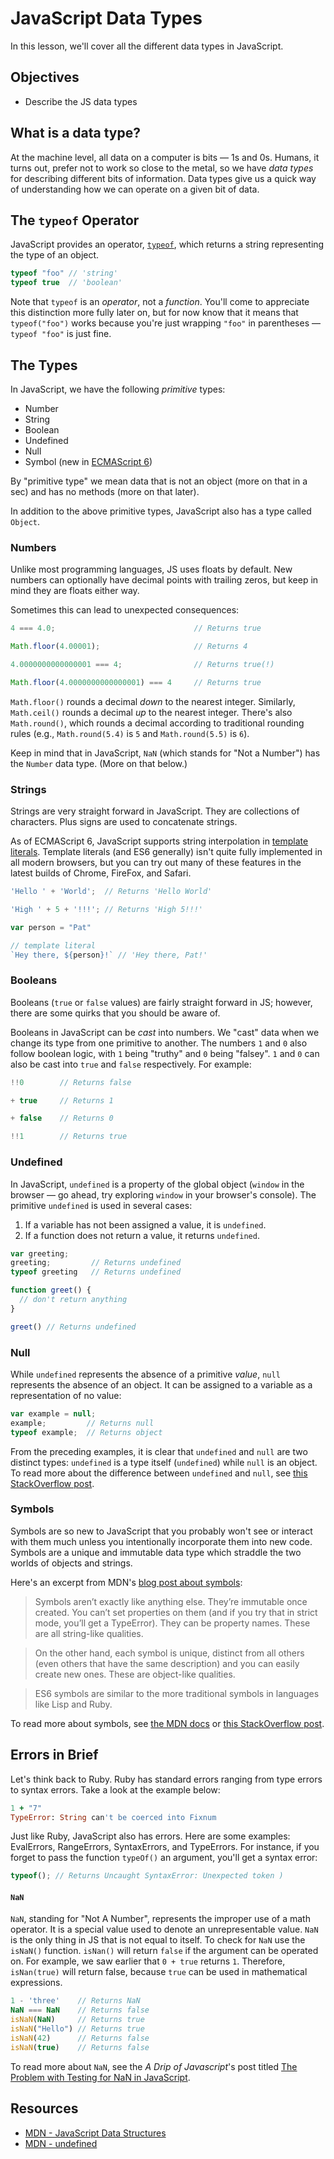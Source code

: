 # JavaScript Data Types

In this lesson, we'll cover all the different data types in JavaScript.

## Objectives
+ Describe the JS data types

## What is a data type?

At the machine level, all data on a computer is bits — 1s and 0s. Humans, it turns out, prefer not to work so close to the metal, so we have _data types_ for describing different bits of information. Data types give us a quick way of understanding how we can operate on a given bit of data.

## The `typeof` Operator

JavaScript provides an operator, [`typeof`](https://developer.mozilla.org/en-US/docs/Web/JavaScript/Reference/Operators/typeof), which returns a string representing the type of an object.

``` javascript
typeof "foo" // 'string'
typeof true  // 'boolean'
```

Note that `typeof` is an _operator_, not a _function_. You'll come to appreciate this distinction more fully later on, but for now know that it means that `typeof("foo")` works because you're just wrapping `"foo"` in parentheses — `typeof "foo"` is just fine.

## The Types

In JavaScript, we have the following _primitive_ types:

+ Number
+ String
+ Boolean
+ Undefined
+ Null
+ Symbol (new in [ECMAScript 6](https://developer.mozilla.org/en-US/docs/Web/JavaScript/New_in_JavaScript/ECMAScript_6_support_in_Mozilla))

By "primitive type" we mean data that is not an object (more on that in a sec) and has no methods (more on that later).

In addition to the above primitive types, JavaScript also has a type called `Object`.

### Numbers

Unlike most programming languages, JS uses floats by default. New numbers can optionally have decimal points with trailing zeros, but keep in mind they are floats either way.

Sometimes this can lead to unexpected consequences:

```javascript
4 === 4.0;                               // Returns true

Math.floor(4.00001);                     // Returns 4

4.0000000000000001 === 4;                // Returns true(!)

Math.floor(4.0000000000000001) === 4     // Returns true
```

`Math.floor()` rounds a decimal _down_ to the nearest integer. Similarly, `Math.ceil()` rounds a decimal _up_ to the nearest integer. There's also `Math.round()`, which rounds a decimal according to traditional rounding rules (e.g., `Math.round(5.4)` is `5` and `Math.round(5.5)` is `6`).

Keep in mind that in JavaScript, `NaN` (which stands for "Not a Number") has the `Number` data type. (More on that below.)

### Strings

Strings are very straight forward in JavaScript. They are collections of characters. Plus signs are used to concatenate strings.

As of ECMAScript 6, JavaScript supports string interpolation in [template literals](https://developer.mozilla.org/en-US/docs/Web/JavaScript/Reference/Template_literals). Template literals (and ES6 generally) isn't quite fully implemented in all modern browsers, but you can try out many of these features in the latest builds of Chrome, FireFox, and Safari.

```javascript
'Hello ' + 'World';  // Returns 'Hello World'

'High ' + 5 + '!!!'; // Returns 'High 5!!!'

var person = "Pat"

// template literal
`Hey there, ${person}!` // 'Hey there, Pat!'
```

### Booleans

Booleans (`true` or `false` values) are fairly straight forward in JS; however, there are some quirks that you should be aware of.

Booleans in JavaScript can be _cast_ into numbers. We "cast" data when we change its type from one primitive to another. The numbers `1` and `0` also follow boolean logic, with `1` being "truthy" and `0` being "falsey". `1` and `0` can also be cast into `true` and `false` respectively. For example:

```javascript
!!0        // Returns false

+ true     // Returns 1

+ false    // Returns 0

!!1        // Returns true
```

### Undefined

In JavaScript, `undefined` is a property of the global object (`window` in the browser — go ahead, try exploring `window` in your browser's console). The primitive `undefined` is used in several cases:

1. If a variable has not been assigned a value, it is `undefined`.
2. If a function does not return a value, it returns `undefined`.

```javascript
var greeting;
greeting;         // Returns undefined
typeof greeting   // Returns undefined

function greet() {
  // don't return anything
}

greet() // Returns undefined
```

### Null

While `undefined` represents the absence of a primitive *value*, `null` represents the absence of an object. It can be assigned to a variable as a representation of no value:

```javascript
var example = null;
example;         // Returns null
typeof example;  // Returns object
```

From the preceding examples, it is clear that `undefined` and `null` are two distinct types: `undefined` is a type itself (`undefined`) while `null` is an object. To read more about the difference between `undefined` and `null`, see [this StackOverflow post](http://stackoverflow.com/q/5076944/2890716).

### Symbols

Symbols are so new to JavaScript that you probably won't see or interact with them much unless you intentionally incorporate them into new code. Symbols are a unique and immutable data type which straddle the two worlds of objects and strings.

Here's an excerpt from MDN's [blog post about symbols](https://hacks.mozilla.org/2015/06/es6-in-depth-symbols/):

> Symbols aren’t exactly like anything else. They’re immutable once created. You can’t set properties on them (and if you try that in strict mode, you’ll get a TypeError). They can be property names. These are all string-like qualities.

> On the other hand, each symbol is unique, distinct from all others (even others that have the same description) and you can easily create new ones. These are object-like qualities.

> ES6 symbols are similar to the more traditional symbols in languages like Lisp and Ruby.

To read more about symbols, see [the MDN docs](https://developer.mozilla.org/en-US/docs/Web/JavaScript/Reference/Global_Objects/Symbol) or [this StackOverflow post](http://stackoverflow.com/q/21724326/2890716).


## Errors in Brief

Let's think back to Ruby. Ruby has standard errors ranging from type errors to syntax errors. Take a look at the example below:

```ruby
1 + "7"
TypeError: String can't be coerced into Fixnum
```

Just like Ruby, JavaScript also has errors. Here are some examples: EvalErrors, RangeErrors, SyntaxErrors, and TypeErrors. For instance, if you forget to pass the function `typeOf()` an argument, you'll get a syntax error:

```javascript
typeof(); // Returns Uncaught SyntaxError: Unexpected token )
```

#### `NaN`

`NaN`, standing for "Not A Number", represents the improper use of a math operator. It is a special value used to denote an unrepresentable value. `NaN` is the only thing in JS that is not equal to itself. To check for `NaN` use the `isNaN()` function. `isNan()` will return `false` if the argument can be operated on. For example, we saw earlier that `0 + true` returns `1`. Therefore, `isNan(true)` will return false, because `true` can be used in mathematical expressions.

```javascript
1 - 'three'    // Returns NaN
NaN === NaN    // Returns false
isNaN(NaN)     // Returns true
isNaN("Hello") // Returns true
isNaN(42)      // Returns false
isNaN(true)    // Returns false
```

To read more about `NaN`, see the *A Drip of Javascript*'s post titled [The Problem with Testing for NaN in JavaScript](http://adripofjavascript.com/blog/drips/the-problem-with-testing-for-nan-in-javascript.html).

## Resources

* [MDN - JavaScript Data Structures](https://developer.mozilla.org/en-US/docs/Web/JavaScript/Data_structures)
* [MDN - undefined](https://developer.mozilla.org/en-US/docs/Web/JavaScript/Reference/Global_Objects/undefined)
